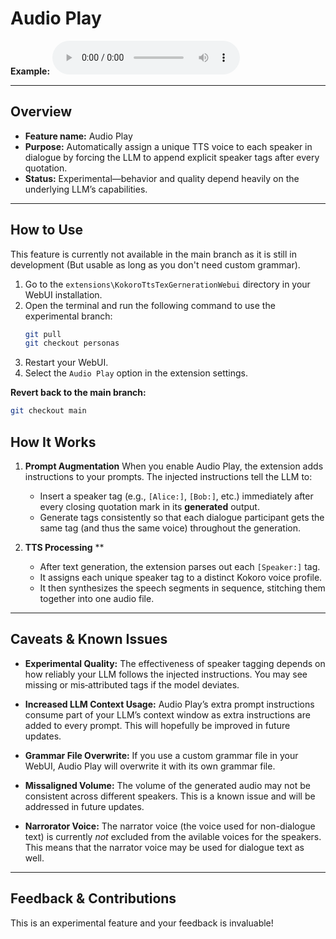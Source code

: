 # Audio Play

**Example:**
<audio controls src="example_audio_play.mp3" title="Title"></audio>

---

## Overview

* **Feature name:** Audio Play
* **Purpose:** Automatically assign a unique TTS voice to each speaker in dialogue by forcing the LLM to append explicit speaker tags after every quotation.
* **Status:** Experimental—behavior and quality depend heavily on the underlying LLM’s capabilities.

---

## How to Use

This feature is currently not available in the main branch as it is still in development (But usable as long as you don't need custom grammar).

1. Go to the `extensions\KokoroTtsTexGernerationWebui` directory in your WebUI installation.
2. Open the terminal and run the following command to use the experimental branch:
   ```bash
   git pull
   git checkout personas
   ```
3. Restart your WebUI.
4. Select the `Audio Play` option in the extension settings.

**Revert back to the main branch:**
```bash
git checkout main
```

## How It Works

1. **Prompt Augmentation**
   When you enable Audio Play, the extension adds instructions to your prompts. The injected instructions tell the LLM to:

   * Insert a speaker tag (e.g., `[Alice:]`, `[Bob:]`, etc.) immediately after every closing quotation mark in its **generated** output.
   * Generate tags consistently so that each dialogue participant gets the same tag (and thus the same voice) throughout the generation.

2. **TTS Processing**  \*\*

   * After text generation, the extension parses out each `[Speaker:]` tag.
   * It assigns each unique speaker tag to a distinct Kokoro voice profile.
   * It then synthesizes the speech segments in sequence, stitching them together into one audio file.

---


## Caveats & Known Issues

* **Experimental Quality:**
  The effectiveness of speaker tagging depends on how reliably your LLM follows the injected instructions. You may see missing or mis‑attributed tags if the model deviates.

* **Increased LLM Context Usage:**
  Audio Play’s extra prompt instructions consume part of your LLM’s context window as extra instructions are added to every prompt. This will hopefully be improved in future updates.

* **Grammar File Overwrite:**
  If you use a custom grammar file in your WebUI, Audio Play will overwrite it with its own grammar file.

* **Missaligned Volume:**
  The volume of the generated audio may not be consistent across different speakers. This is a known issue and will be addressed in future updates.

* **Narrorator Voice:**
  The narrator voice (the voice used for non-dialogue text) is currently *not* excluded from the avilable voices for the speakers. This means that the narrator voice may be used for dialogue text as well.

---

## Feedback & Contributions

This is an experimental feature and your feedback is invaluable!